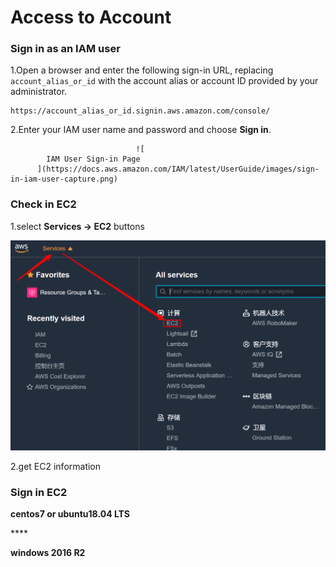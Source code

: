 # Access to Account

### Sign in as an IAM user <a id="user-sign-in-page"></a>

1.Open a browser and enter the following sign-in URL, replacing `account_alias_or_id` with the account alias or account ID provided by your administrator.

```text
https://account_alias_or_id.signin.aws.amazon.com/console/
```

2.Enter your IAM user name and password and choose **Sign in**.

                                ![
            IAM User Sign-in Page
          ](https://docs.aws.amazon.com/IAM/latest/UserGuide/images/sign-in-iam-user-capture.png)

### Check in EC2 <a id="user-sign-in-page"></a>

1.select **Services -&gt; EC2** buttons

![](../.gitbook/assets/image%20%2857%29.png)

2.get EC2 information



### Sign in EC2 <a id="user-sign-in-page"></a>

**centos7 or ubuntu18.04 LTS**

\*\*\*\*

**windows 2016 R2**






